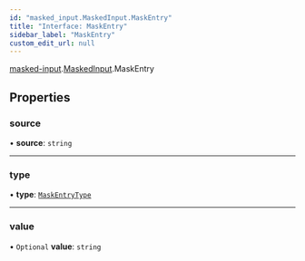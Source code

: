 ```yaml
---
id: "masked_input.MaskedInput.MaskEntry"
title: "Interface: MaskEntry"
sidebar_label: "MaskEntry"
custom_edit_url: null
---
```


[masked-input](../modules/masked_input.md).[MaskedInput](../namespaces/masked_input.MaskedInput.md).MaskEntry

## Properties

### source

• **source**: `string`

___

### type

• **type**: [`MaskEntryType`](../namespaces/masked_input.MaskedInput.md#maskentrytype)

___

### value

• `Optional` **value**: `string`
